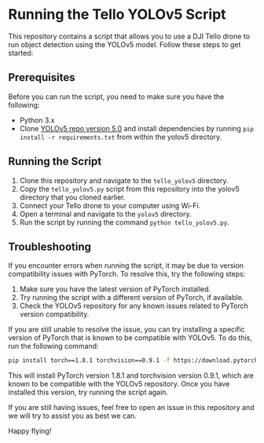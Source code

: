 # Running the Tello YOLOv5 Script

This repository contains a script that allows you to use a DJI Tello drone to run object detection using the YOLOv5 model. Follow these steps to get started:

## Prerequisites

Before you can run the script, you need to make sure you have the following:

- Python 3.x
- Clone [YOLOv5 repo version 5.0](https://github.com/ultralytics/yolov5) and install dependencies by running `pip install -r requirements.txt` from within the yolov5 directory.

## Running the Script

1. Clone this repository and navigate to the `tello_yolov5` directory.
2. Copy the `tello_yolov5.py` script from this repository into the yolov5 directory that you cloned earlier.
3. Connect your Tello drone to your computer using Wi-Fi.
4. Open a terminal and navigate to the `yolov5` directory.
5. Run the script by running the command `python tello_yolov5.py`.

## Troubleshooting

If you encounter errors when running the script, it may be due to version compatibility issues with PyTorch. To resolve this, try the following steps:

1. Make sure you have the latest version of PyTorch installed.
2. Try running the script with a different version of PyTorch, if available.
3. Check the YOLOv5 repository for any known issues related to PyTorch version compatibility.

If you are still unable to resolve the issue, you can try installing a specific version of PyTorch that is known to be compatible with YOLOv5. To do this, run the following command:

```bash
pip install torch==1.8.1 torchvision==0.9.1 -f https://download.pytorch.org/whl/cu111/torch_stable.html
```

This will install PyTorch version 1.8.1 and torchvision version 0.9.1, which are known to be compatible with the YOLOv5 repository. Once you have installed this version, try running the script again.

If you are still having issues, feel free to open an issue in this repository and we will try to assist you as best we can.

Happy flying!

